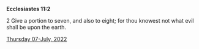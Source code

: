 **Ecclesiastes 11:2**

2 Give a portion to seven, and also to eight; for thou knowest not what evil shall be upon the earth.

[Thursday 07-July, 2022](https://t.me/s/daily_scripture)

